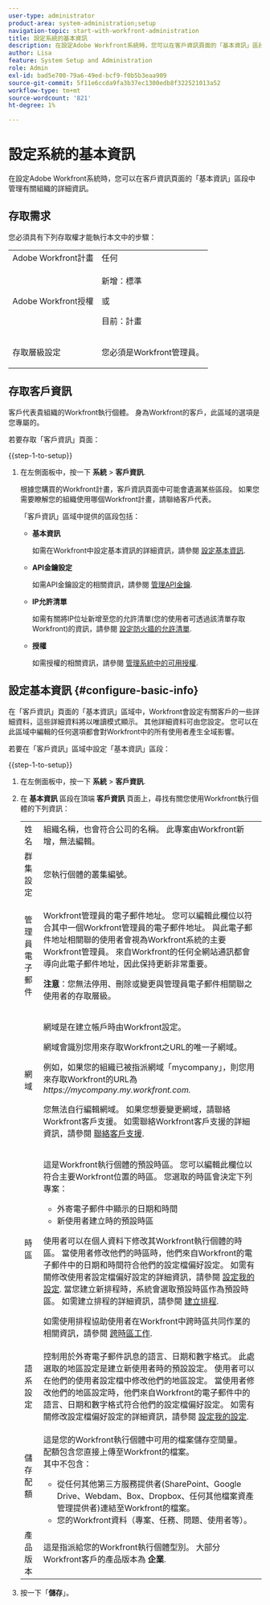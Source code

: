 ```yaml
---
user-type: administrator
product-area: system-administration;setup
navigation-topic: start-with-workfront-administration
title: 設定系統的基本資訊
description: 在設定Adobe Workfront系統時，您可以在客戶資訊頁面的「基本資訊」區段中管理有關組織的詳細資訊。
author: Lisa
feature: System Setup and Administration
role: Admin
exl-id: bad5e700-79a6-49ed-bcf9-f0b5b3eaa909
source-git-commit: 5f11e6ccda9fa3b37ec1300edb8f322521013a52
workflow-type: tm+mt
source-wordcount: '821'
ht-degree: 1%

---
```


# 設定系統的基本資訊

<!-- Audited: 2/2024 -->

<!--DON'T DELETE, DRAFT OR HIDE THIS ARTICLE. IT IS LINKED TO THE PRODUCT, THROUGH THE CONTEXT SENSITIVE HELP LINKS.</p>-->

在設定Adobe Workfront系統時，您可以在客戶資訊頁面的「基本資訊」區段中管理有關組織的詳細資訊。

## 存取需求

您必須具有下列存取權才能執行本文中的步驟：

<table style="table-layout:auto"> <col> 
 <col> 
 <tbody> 
  <tr> 
   <td role="rowheader">Adobe Workfront計畫</td> 
   <td>任何</td> 
  </tr> 
  <tr> 
   <td role="rowheader">Adobe Workfront授權</td> 
   <td>
   <p>新增：標準</p>
   或
   <p>目前：計畫</p></td> 
  </tr> 
  <tr> 
   <td role="rowheader">存取層級設定</td> 
   <td> <p>您必須是Workfront管理員。</p></td> 
  </tr> 
 </tbody> 
</table>

## 存取客戶資訊

客戶代表貴組織的Workfront執行個體。 身為Workfront的客戶，此區域的選項是您專屬的。

若要存取「客戶資訊」頁面：

{{step-1-to-setup}}

1. 在左側面板中，按一下 **系統** > **客戶資訊**.

   根據您購買的Workfront計畫，客戶資訊頁面中可能會遺漏某些區段。 如果您需要瞭解您的組織使用哪個Workfront計畫，請聯絡客戶代表。

   「客戶資訊」區域中提供的區段包括：

   * **基本資訊**

     如需在Workfront中設定基本資訊的詳細資訊，請參閱 [設定基本資訊](#configure-basic-info).

   * **API金鑰設定**

     如需API金鑰設定的相關資訊，請參閱 [管理API金鑰](../../administration-and-setup/manage-workfront/security/manage-api-keys.md).

   * **IP允許清單**

     如需有關將IP位址新增至您的允許清單(您的使用者可透過該清單存取Workfront)的資訊，請參閱 [設定防火牆的允許清單](../../administration-and-setup/get-started-wf-administration/configure-your-firewall.md).

   * **授權**

     如需授權的相關資訊，請參閱 [管理系統中的可用授權](../../administration-and-setup/get-started-wf-administration/manage-available-licenses-in-your-system.md).

## 設定基本資訊 {#configure-basic-info}

在「客戶資訊」頁面的「基本資訊」區域中，Workfront會設定有關客戶的一些詳細資料，這些詳細資料將以唯讀模式顯示。 其他詳細資料可由您設定。 您可以在此區域中編輯的任何選項都會對Workfront中的所有使用者產生全域影響。

若要在「客戶資訊」區域中設定「基本資訊」區段：

{{step-1-to-setup}}

1. 在左側面板中，按一下 **系統** > **客戶資訊**.

1. 在 **基本資訊** 區段在頂端 **客戶資訊** 頁面上，尋找有關您使用Workfront執行個體的下列資訊：

   <table style="table-layout:auto"> 
    <col> 
    <col> 
    <tbody> 
     <tr> 
      <td role="rowheader">姓名</td> 
      <td>組織名稱，也會符合公司的名稱。 此專案由Workfront新增，無法編輯。</td> 
     </tr> 
     <tr> 
      <td role="rowheader">群集設定 </td> 
      <td>您執行個體的叢集編號。</td> 
     </tr> 
     <tr> 
      <td role="rowheader">管理員電子郵件</td> 
      <td> <p>Workfront管理員的電子郵件地址。 您可以編輯此欄位以符合其中一個Workfront管理員的電子郵件地址。 與此電子郵件地址相關聯的使用者會視為Workfront系統的主要Workfront管理員。 來自Workfront的任何全網站通訊都會導向此電子郵件地址，因此保持更新非常重要。</p> <p><b>注意</b>：您無法停用、刪除或變更與管理員電子郵件相關聯之使用者的存取層級。</p> </td> 
     </tr> 
     <tr> 
      <td role="rowheader">網域</td> 
      <td> <p>網域是在建立帳戶時由Workfront設定。</p> <p>網域會識別您用來存取Workfront之URL的唯一子網域。<p>例如，如果您的組織已被指派網域「mycompany」，則您用來存取Workfront的URL為 <i>https://mycompany.my.workfront.com.</i></p><p>您無法自行編輯網域。 如果您想要變更網域，請聯絡Workfront客戶支援。 如需聯絡Workfront客戶支援的詳細資訊，請參閱 <a href="../../workfront-basics/tips-tricks-and-troubleshooting/contact-customer-support.md" class="MCXref xref">聯絡客戶支援</a>.</p> </td> 
     </tr> 
     <tr> 
      <td role="rowheader">時區</td> 
      <td> <p>這是Workfront執行個體的預設時區。 您可以編輯此欄位以符合主要Workfront位置的時區。 您選取的時區會決定下列專案： </p> 
       <ul> 
        <li>外寄電子郵件中顯示的日期和時間</li> 
        <li>新使用者建立時的預設時區</li> 
       </ul> <p>使用者可以在個人資料下修改其Workfront執行個體的時區。 當使用者修改他們的時區時，他們來自Workfront的電子郵件中的日期和時間符合他們的設定檔偏好設定。 如需有關修改使用者設定檔偏好設定的詳細資訊，請參閱 <a href="../../workfront-basics/manage-your-account-and-profile/configuring-your-user-profile/configure-my-settings.md" class="MCXref xref">設定我的設定</a>. 當您建立新排程時，系統會選取預設時區作為預設時區。 如需建立排程的詳細資訊，請參閱 <a href="../../administration-and-setup/set-up-workfront/configure-timesheets-schedules/create-schedules.md" class="MCXref xref">建立排程</a>.</p> <p>如需使用排程協助使用者在Workfront中跨時區共同作業的相關資訊，請參閱 <a href="../../workfront-basics/tips-tricks-and-troubleshooting/working-across-timezones.md" class="MCXref xref">跨時區工作</a>.</p> </td> 
     </tr> 
     <tr> 
      <td role="rowheader">語系設定</td> 
      <td>控制用於外寄電子郵件訊息的語言、日期和數字格式。 此處選取的地區設定是建立新使用者時的預設設定。 使用者可以在他們的使用者設定檔中修改他們的地區設定。 當使用者修改他們的地區設定時，他們來自Workfront的電子郵件中的語言、日期和數字格式符合他們的設定檔偏好設定。 如需有關修改設定檔偏好設定的詳細資訊，請參閱 <a href="../../workfront-basics/manage-your-account-and-profile/configuring-your-user-profile/configure-my-settings.md" class="MCXref xref">設定我的設定</a>.</td> 
     </tr> 
     <tr> 
      <td role="rowheader">儲存配額</td> 
      <td> <p>這是您的Workfront執行個體中可用的檔案儲存空間量。<br>配額包含您直接上傳至Workfront的檔案。<br>其中不包含：</p> 
       <ul> 
        <li>從任何其他第三方服務提供者(SharePoint、Google Drive、Webdam、Box、Dropbox、任何其他檔案資產管理提供者)連結至Workfront的檔案。</li> 
        <li>您的Workfront資料（專案、任務、問題、使用者等）。</li> 
       </ul> </td> 
     </tr> 
     <tr> 
      <td role="rowheader">產品版本</td> 
      <td>這是指派給您的Workfront執行個體型別。 大部分Workfront客戶的產品版本為 <strong>企業</strong>.</td> 
     </tr> 
    </tbody> 
   </table>

1. 按一下「**儲存**」。
